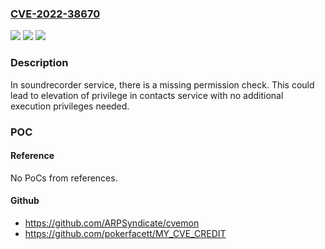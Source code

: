 ### [CVE-2022-38670](https://cve.mitre.org/cgi-bin/cvename.cgi?name=CVE-2022-38670)
![](https://img.shields.io/static/v1?label=Product&message=SC9863A%2FSC9832E%2FSC7731E%2FT610%2FT310%2FT606%2FT760%2FT610%2FT618%2FT606%2FT612%2FT616%2FT760%2FT770%2FT820%2FS8000&color=blue)
![](https://img.shields.io/static/v1?label=Version&message=Android10%2FAndroid11%2FAndroid12%20&color=brightgreen)
![](https://img.shields.io/static/v1?label=Vulnerability&message=CWE-862%20Missing%20Authorization&color=brightgreen)

### Description

In soundrecorder service, there is a missing permission check. This could lead to elevation of privilege in contacts service with no additional execution privileges needed.

### POC

#### Reference
No PoCs from references.

#### Github
- https://github.com/ARPSyndicate/cvemon
- https://github.com/pokerfacett/MY_CVE_CREDIT

